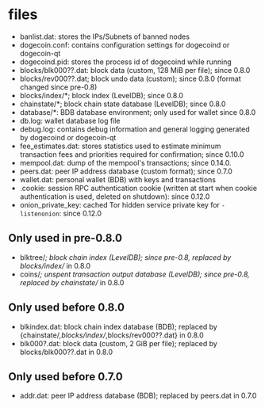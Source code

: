 # files

* banlist.dat: stores the IPs/Subnets of banned nodes
* dogecoin.conf: contains configuration settings for dogecoind or dogecoin-qt
* dogecoind.pid: stores the process id of dogecoind while running
* blocks/blk000??.dat: block data \(custom, 128 MiB per file\); since 0.8.0
* blocks/rev000??.dat; block undo data \(custom\); since 0.8.0 \(format changed since pre-0.8\)
* blocks/index/\*; block index \(LevelDB\); since 0.8.0
* chainstate/\*; block chain state database \(LevelDB\); since 0.8.0
* database/\*: BDB database environment; only used for wallet since 0.8.0
* db.log: wallet database log file
* debug.log: contains debug information and general logging generated by dogecoind or dogecoin-qt
* fee\_estimates.dat: stores statistics used to estimate minimum transaction fees and priorities required for confirmation; since 0.10.0
* mempool.dat: dump of the mempool's transactions; since 0.14.0.
* peers.dat: peer IP address database \(custom format\); since 0.7.0
* wallet.dat: personal wallet \(BDB\) with keys and transactions
* .cookie: session RPC authentication cookie \(written at start when cookie authentication is used, deleted on shutdown\): since 0.12.0
* onion\_private\_key: cached Tor hidden service private key for `-listenonion`: since 0.12.0

## Only used in pre-0.8.0

* blktree/_; block chain index \(LevelDB\); since pre-0.8, replaced by blocks/index/_ in 0.8.0
* coins/_; unspent transaction output database \(LevelDB\); since pre-0.8, replaced by chainstate/_ in 0.8.0

## Only used before 0.8.0

* blkindex.dat: block chain index database \(BDB\); replaced by {chainstate/_,blocks/index/_,blocks/rev000??.dat} in 0.8.0
* blk000?.dat: block data \(custom, 2 GiB per file\); replaced by blocks/blk000??.dat in 0.8.0

## Only used before 0.7.0

* addr.dat: peer IP address database \(BDB\); replaced by peers.dat in 0.7.0

